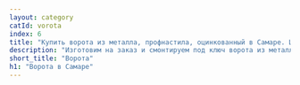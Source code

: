 ```yaml
---
layout: category
catId: vorota
index: 6
title: "Купить ворота из металла, профнастила, оцинкованный в Самаре. Цены от компании «Металлвсамаре»"
description: "Изготовим на заказ и смонтируем под ключ ворота из металла, профнастила, оцинкованный для дачи, загородного и частного дома в Самаре. "
short_title: "Ворота"
h1: "Ворота в Самаре"
---
```

